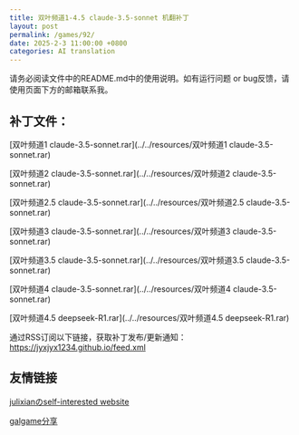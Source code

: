 ```yaml
---
title: 双叶频道1-4.5 claude-3.5-sonnet 机翻补丁
layout: post
permalink: /games/92/
date: 2025-2-3 11:00:00 +0800
categories: AI translation
---
```



请务必阅读文件中的README.md中的使用说明。如有运行问题 or bug反馈，请使用页面下方的邮箱联系我。

## 补丁文件：

[双叶频道1 claude-3.5-sonnet.rar](../../resources/双叶频道1 claude-3.5-sonnet.rar)

 

[双叶频道2 claude-3.5-sonnet.rar](../../resources/双叶频道2 claude-3.5-sonnet.rar)

 

[双叶频道2.5 claude-3.5-sonnet.rar](../../resources/双叶频道2.5 claude-3.5-sonnet.rar)

 

[双叶频道3 claude-3.5-sonnet.rar](../../resources/双叶频道3 claude-3.5-sonnet.rar)

 

[双叶频道3.5 claude-3.5-sonnet.rar](../../resources/双叶频道3.5 claude-3.5-sonnet.rar)

 

[双叶频道4 claude-3.5-sonnet.rar](../../resources/双叶频道4 claude-3.5-sonnet.rar)

 

[双叶频道4.5 deepseek-R1.rar](../../resources/双叶频道4.5 deepseek-R1.rar)

 

通过RSS订阅以下链接，获取补丁发布/更新通知：https://jyxjyx1234.github.io/feed.xml

## 友情链接

[julixianのself-interested website](https://julixian-siw.worldsystem.top/) 

[galgame分享](https://t.me/galgpt)